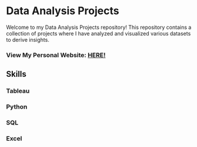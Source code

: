 # Data Analysis Projects
Welcome to my Data Analysis Projects repository! This repository contains a collection of projects where I have analyzed and visualized various datasets to derive insights.

### View My Personal Website: [HERE!](http://www.yannes8.wordpress.com)

## Skills

### Tableau 

### Python 

### SQL

### Excel


